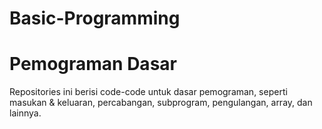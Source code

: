 # Basic-Programming
# Pemograman Dasar
Repositories ini berisi code-code untuk dasar pemograman, seperti masukan & keluaran, percabangan, subprogram, pengulangan, array, dan lainnya.
